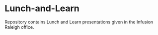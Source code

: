 # Lunch-and-Learn

Repository contains Lunch and Learn presentations given in the Infusion Raleigh office.
